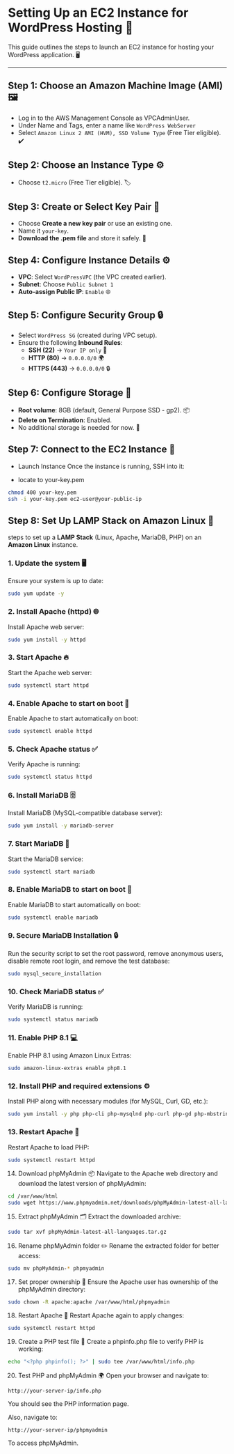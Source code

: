 # Setting Up an EC2 Instance for WordPress Hosting 🚀

This guide outlines the steps to launch an EC2 instance for hosting your WordPress application. 🖥️

---

## Step 1: Choose an Amazon Machine Image (AMI) 🖼️
- Log in to the AWS Management Console as VPCAdminUser.
- Under Name and Tags, enter a name like `WordPress WebServer`
- Select `Amazon Linux 2 AMI (HVM), SSD Volume Type` (Free Tier eligible). ✔️

## Step 2: Choose an Instance Type ⚙️
- Choose `t2.micro` (Free Tier eligible). 🏷️

## Step 3: Create or Select Key Pair 🔑
- Choose **Create a new key pair** or use an existing one.
- Name it `your-key`.
- **Download the .pem file** and store it safely. 💾

## Step 4: Configure Instance Details ⚙️
- **VPC**: Select `WordPressVPC` (the VPC created earlier).
- **Subnet**: Choose `Public Subnet 1`
- **Auto-assign Public IP**: `Enable` 🌐

## Step 5: Configure Security Group 🔒
- Select `WordPress SG` (created during VPC setup).
- Ensure the following **Inbound Rules**:
  - **SSH (22)** → `Your IP only` 🔐
  - **HTTP (80)** → `0.0.0.0/0` 🌍
  - **HTTPS (443)** → `0.0.0.0/0` 🔒

## Step 6: Configure Storage 💾
- **Root volume**: 8GB (default, General Purpose SSD - gp2). 📦
- **Delete on Termination**: Enabled.
- No additional storage is needed for now. 🚫

## Step 7: Connect to the EC2 Instance 🔌
- Launch Instance
Once the instance is running, SSH into it:

- locate to your-key.pem
```bash
chmod 400 your-key.pem
ssh -i your-key.pem ec2-user@your-public-ip
```

## Step 8: Set Up LAMP Stack on Amazon Linux 🔧

steps to set up a **LAMP Stack** (Linux, Apache, MariaDB, PHP) on an **Amazon Linux** instance. 

### 1. **Update the system** 🖥️
Ensure your system is up to date:
```bash
sudo yum update -y
```
### 2. Install Apache (httpd) 🌐
Install Apache web server:
```bash
sudo yum install -y httpd
```
### 3. Start Apache 🔥
Start the Apache web server:
```bash
sudo systemctl start httpd
```
### 4. Enable Apache to start on boot 🔄
Enable Apache to start automatically on boot:
```bash
sudo systemctl enable httpd
```
### 5. Check Apache status ✅
Verify Apache is running:
```bash
sudo systemctl status httpd
```
### 6. Install MariaDB 🗄️
Install MariaDB (MySQL-compatible database server):
```bash
sudo yum install -y mariadb-server
```
### 7. Start MariaDB 💾
Start the MariaDB service:
```bash
sudo systemctl start mariadb
```
### 8. Enable MariaDB to start on boot 🔄
Enable MariaDB to start automatically on boot:
```bash
sudo systemctl enable mariadb
```
### 9. Secure MariaDB Installation 🔒
Run the security script to set the root password, remove anonymous users, disable remote root login, and remove the test database:
```bash
sudo mysql_secure_installation
```
### 10. Check MariaDB status ✅
Verify MariaDB is running:
```bash
sudo systemctl status mariadb
```
### 11. Enable PHP 8.1 💻
Enable PHP 8.1 using Amazon Linux Extras:
```bash
sudo amazon-linux-extras enable php8.1
```
### 12. Install PHP and required extensions ⚙️
Install PHP along with necessary modules (for MySQL, Curl, GD, etc.):
```bash
sudo yum install -y php php-cli php-mysqlnd php-curl php-gd php-mbstring php-xml php-zip
```
### 13. Restart Apache 🔄
Restart Apache to load PHP:
```bash
sudo systemctl restart httpd
```
14. Download phpMyAdmin 📦
Navigate to the Apache web directory and download the latest version of phpMyAdmin:
```bash
cd /var/www/html
sudo wget https://www.phpmyadmin.net/downloads/phpMyAdmin-latest-all-languages.tar.gz
```
15. Extract phpMyAdmin 🗂️
Extract the downloaded archive:
```bash
sudo tar xvf phpMyAdmin-latest-all-languages.tar.gz
```
16. Rename phpMyAdmin folder ✏️
Rename the extracted folder for better access:
```bash
sudo mv phpMyAdmin-* phpmyadmin
```
17. Set proper ownership 🔑
Ensure the Apache user has ownership of the phpMyAdmin directory:
```bash
sudo chown -R apache:apache /var/www/html/phpmyadmin
```
18. Restart Apache 🔄
Restart Apache again to apply changes:
```bash
sudo systemctl restart httpd
```
19. Create a PHP test file 📝
Create a phpinfo.php file to verify PHP is working:
```bash
echo "<?php phpinfo(); ?>" | sudo tee /var/www/html/info.php
```
20. Test PHP and phpMyAdmin 🌍
Open your browser and navigate to:
```pgsql
http://your-server-ip/info.php
```
You should see the PHP information page.

Also, navigate to:
```
http://your-server-ip/phpmyadmin
```
To access phpMyAdmin.
